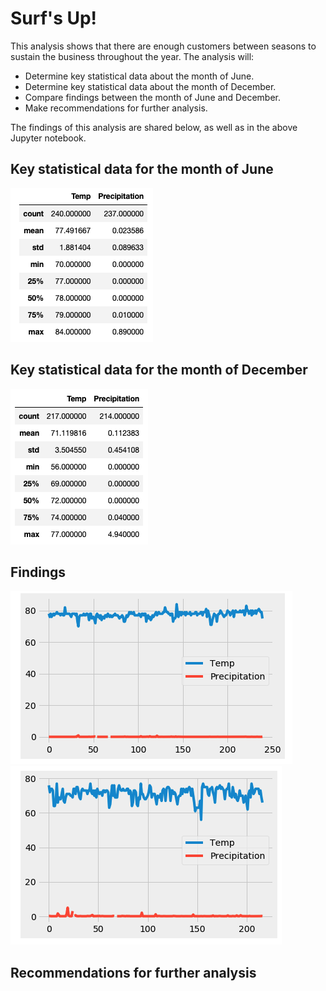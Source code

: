 # Surf's Up!

This analysis shows that there are enough customers between seasons to sustain the business throughout the year. The analysis will:
* Determine key statistical data about the month of June.
* Determine key statistical data about the month of December.
* Compare findings between the month of June and December.
* Make recommendations for further analysis.

The findings of this analysis are shared below, as well as in the above Jupyter notebook.

## Key statistical data for the month of June
![MyImage](June_Stats1.png)

## Key statistical data for the month of December
![MyImage](Dec_Stats1.png)

## Findings
![MyImage](June_Graph.png)
![MyImage](Dec_Graph.png)

## Recommendations for further analysis

